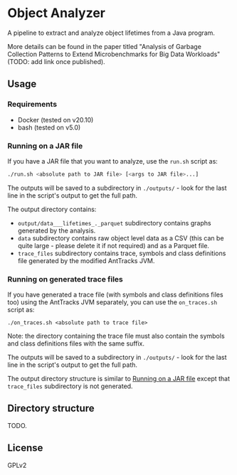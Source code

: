 # Object Analyzer

A pipeline to extract and analyze object lifetimes from a Java program.

More details can be found in the paper titled "Analysis of Garbage Collection Patterns to Extend Microbenchmarks for Big Data Workloads" (TODO: add link once published).

## Usage

### Requirements

- Docker (tested on v20.10)
- bash (tested on v5.0)

### Running on a JAR file

If you have a JAR file that you want to analyze, use the `run.sh` script as:
```bash
./run.sh <absolute path to JAR file> [<args to JAR file>...]
```

The outputs will be saved to a subdirectory in `./outputs/` - look for the last line in the script's output to get the full path.

The output directory contains:
- `output/data___lifetimes_._parquet` subdirectory contains graphs generated by the analysis.
- `data` subdirectory contains raw object level data as a CSV (this can be quite large - please delete it if not required) and as a Parquet file.
- `trace_files` subdirectory contains trace, symbols and class definitions file generated by the modified AntTracks JVM.

### Running on generated trace files

If you have generated a trace file (with symbols and class definitions files too) using the AntTracks JVM separately, you can use the `on_traces.sh` script as:
```
./on_traces.sh <absolute path to trace file>
```

Note: the directory containing the trace file must also contain the symbols and class definitions files with the same suffix.

The outputs will be saved to a subdirectory in `./outputs/` - look for the last line in the script's output to get the full path.


The output directory structure is similar to [Running on a JAR file](#running-on-a-jar-file) except that `trace_files` subdirectory is not generated.

## Directory structure

TODO.

## License

GPLv2
